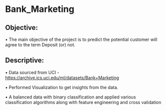 # Bank_Marketing


## Objective:

• The main objective of the project is to predict the potential customer will agree to the term Deposit (or) not.


## Descriptive:

• Data sourced from UCI - https://archive.ics.uci.edu/ml/datasets/Bank+Marketing

• Performed Visualization to get insights from the data.

• A balanced data with binary classification and applied various classification algorithms along with feature engineering and cross validation
